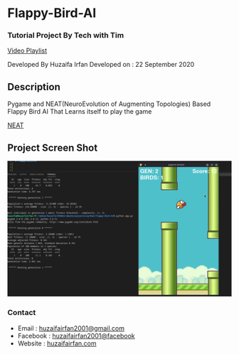 # Flappy-Bird-AI
### Tutorial Project By Tech with Tim

[Video Playlist](https://www.youtube.com/playlist?list=PLzMcBGfZo4-lwGZWXz5Qgta_YNX3_vLS2)






Developed By Huzaifa Irfan
Developed on : 22 September 2020


## Description

Pygame and NEAT(NeuroEvolution of Augmenting Topologies) Based Flappy Bird AI That Learns itself to play the game


[NEAT](https://neat-python.readthedocs.io/en/latest/neat_overview.html)




## Project Screen Shot

![Final Screen Shot](/ss.png)







### Contact
* Email : [huzaifairfan2001@gmail.com](mailto:huzaifairfan2001@gmail.com)
* Facebook : [huzaifairfan2001@facebook](https://www.facebook.com/huzaifairfan2001)
* Website : [huzaifairfan.com](http://huzaifairfan.com/)

